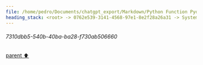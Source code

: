 ```yaml
---
file: /home/pedro/Documents/chatgpt_export/Markdown/Python Function Pydantic Model.md
heading_stack: <root> -> 0762e539-3141-4568-97e1-8e2f28a26a31 -> System -> 7310dbb5-540b-40ba-ba28-f730ab506660
---
```

###### 7310dbb5-540b-40ba-ba28-f730ab506660
[parent ⬆️](#0762e539-3141-4568-97e1-8e2f28a26a31)
